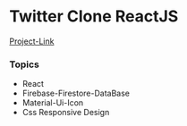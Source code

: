 
# Twitter Clone ReactJS

[Project-Link](https://gentle-cajeta-65edcb.netlify.app//)





### Topics
- React
- Firebase-Firestore-DataBase
- Material-Ui-Icon
- Css Responsive Design




